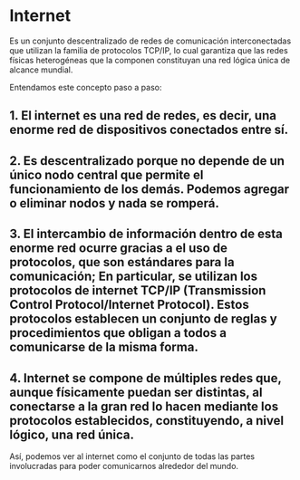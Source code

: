 # Internet 
 Es un conjunto descentralizado de redes de comunicación interconectadas que utilizan la familia de protocolos TCP/IP, lo cual garantiza que las redes físicas heterogéneas que la componen constituyan una red lógica única de alcance mundial. 

Entendamos este concepto paso a paso:
## 1. El internet es una red de redes, es decir, una enorme red de dispositivos conectados entre sí.
## 2. Es descentralizado porque no depende de un único nodo central que permite el funcionamiento de los demás. Podemos agregar o eliminar nodos y nada se romperá.
## 3. El intercambio de información dentro de esta enorme red ocurre gracias a el uso de protocolos, que son estándares para la comunicación; En particular, se utilizan los protocolos de internet TCP/IP (Transmission Control Protocol/Internet Protocol). Estos protocolos establecen un conjunto de reglas y procedimientos que obligan a todos a comunicarse de la misma forma.
## 4. Internet se compone de múltiples redes que, aunque físicamente puedan ser distintas, al conectarse a la gran red lo hacen mediante los protocolos establecidos, constituyendo, a nivel lógico, una red única.
Así, podemos ver al internet como el conjunto de todas las partes involucradas para poder comunicarnos alrededor del mundo.